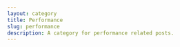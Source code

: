 ```yaml
---
layout: category
title: Performance
slug: performance
description: A category for performance related posts.
---
```

